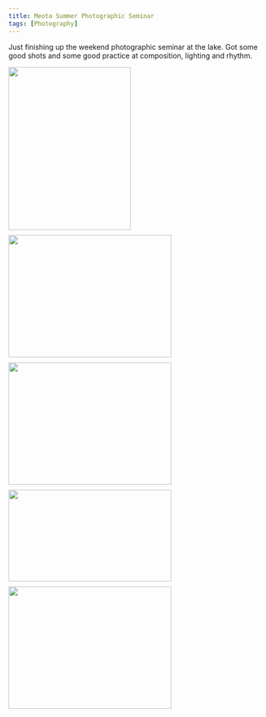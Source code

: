 ```yaml
---
title: Meota Summer Photographic Seminar
tags: [Photography]
---
```

<p>Just finishing up the weekend photographic seminar at the lake. Got some good shots and some good practice at composition, lighting and rhythm.</p>

<a href="http://2.bp.blogspot.com/_ZApMPFF0N4c/THC7nF0P32I/AAAAAAAABFw/aYhGw9Dlc98/s1600/MeotaSmall5.jpg"><img alt="" border="0" id="BLOGGER_PHOTO_ID_5508108624524730210" src="http://2.bp.blogspot.com/_ZApMPFF0N4c/THC7nF0P32I/AAAAAAAABFw/aYhGw9Dlc98/s320/MeotaSmall5.jpg" style="margin: 0 10px 10px 0; cursor: pointer; cursor: hand; width: 240px; height: 320px;" /></a>
<a href="http://1.bp.blogspot.com/_ZApMPFF0N4c/THC7micwEtI/AAAAAAAABFo/4X7Q3aoTpIU/s1600/MeotaSmall4.jpg"><img alt="" border="0" id="BLOGGER_PHOTO_ID_5508108615030936274" src="http://1.bp.blogspot.com/_ZApMPFF0N4c/THC7micwEtI/AAAAAAAABFo/4X7Q3aoTpIU/s320/MeotaSmall4.jpg" style="margin: 0 10px 10px 0; cursor: pointer; cursor: hand; width: 320px; height: 240px;" /></a>
<a href="http://1.bp.blogspot.com/_ZApMPFF0N4c/THC7mBaiyGI/AAAAAAAABFg/JDCyZ6qP2m4/s1600/MeotaSmall3.jpg"><img alt="" border="0" id="BLOGGER_PHOTO_ID_5508108606163306594" src="http://1.bp.blogspot.com/_ZApMPFF0N4c/THC7mBaiyGI/AAAAAAAABFg/JDCyZ6qP2m4/s320/MeotaSmall3.jpg" style="margin: 0 10px 10px 0; cursor: pointer; cursor: hand; width: 320px; height: 240px;" /></a>
<a href="http://2.bp.blogspot.com/_ZApMPFF0N4c/THC7l5cgvQI/AAAAAAAABFY/TFtDGxofUBw/s1600/MeotaSmall2.jpg"><img alt="" border="0" id="BLOGGER_PHOTO_ID_5508108604024077570" src="http://2.bp.blogspot.com/_ZApMPFF0N4c/THC7l5cgvQI/AAAAAAAABFY/TFtDGxofUBw/s320/MeotaSmall2.jpg" style="margin: 0 10px 10px 0; cursor: pointer; cursor: hand; width: 320px; height: 180px;" /></a>
<a href="http://4.bp.blogspot.com/_ZApMPFF0N4c/THC7lglXZXI/AAAAAAAABFQ/8p8tOyLO4vg/s1600/MeotaSmall1.jpg"><img alt="" border="0" id="BLOGGER_PHOTO_ID_5508108597350327666" src="http://4.bp.blogspot.com/_ZApMPFF0N4c/THC7lglXZXI/AAAAAAAABFQ/8p8tOyLO4vg/s320/MeotaSmall1.jpg" style="margin: 0 10px 10px 0; cursor: pointer; cursor: hand; width: 320px; height: 240px;" /></a>
